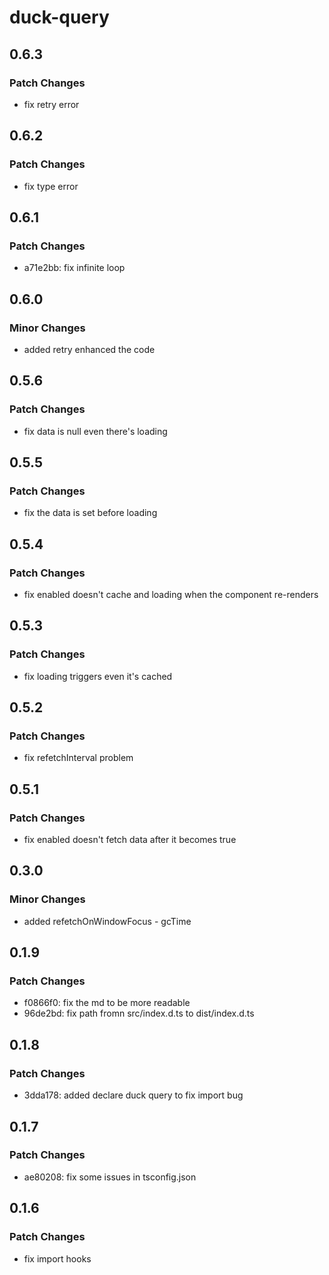 # duck-query

## 0.6.3

### Patch Changes

- fix retry error

## 0.6.2

### Patch Changes

- fix type error

## 0.6.1

### Patch Changes

- a71e2bb: fix infinite loop

## 0.6.0

### Minor Changes

- added retry enhanced the code

## 0.5.6

### Patch Changes

- fix data is null even there's loading

## 0.5.5

### Patch Changes

- fix the data is set before loading

## 0.5.4

### Patch Changes

- fix enabled doesn't cache and loading when the component re-renders

## 0.5.3

### Patch Changes

- fix loading triggers even it's cached

## 0.5.2

### Patch Changes

- fix refetchInterval problem

## 0.5.1

### Patch Changes

- fix enabled doesn't fetch data after it becomes true

## 0.3.0

### Minor Changes

- added refetchOnWindowFocus - gcTime

## 0.1.9

### Patch Changes

- f0866f0: fix the md to be more readable
- 96de2bd: fix path fromn src/index.d.ts to dist/index.d.ts

## 0.1.8

### Patch Changes

- 3dda178: added declare duck query to fix import bug

## 0.1.7

### Patch Changes

- ae80208: fix some issues in tsconfig.json

## 0.1.6

### Patch Changes

- fix import hooks
